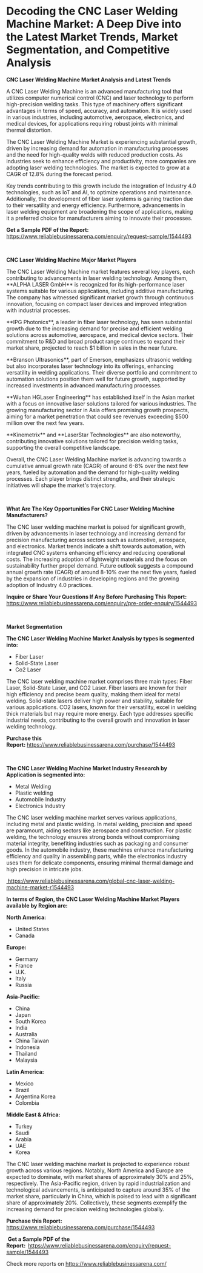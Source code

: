 <p><h1>Decoding the CNC Laser Welding Machine Market: A Deep Dive into the Latest Market Trends, Market Segmentation, and Competitive Analysis</h1></p><p><strong>CNC Laser Welding Machine Market Analysis and Latest Trends</strong></p>
<p><p>A CNC Laser Welding Machine is an advanced manufacturing tool that utilizes computer numerical control (CNC) and laser technology to perform high-precision welding tasks. This type of machinery offers significant advantages in terms of speed, accuracy, and automation. It is widely used in various industries, including automotive, aerospace, electronics, and medical devices, for applications requiring robust joints with minimal thermal distortion.</p><p>The CNC Laser Welding Machine Market is experiencing substantial growth, driven by increasing demand for automation in manufacturing processes and the need for high-quality welds with reduced production costs. As industries seek to enhance efficiency and productivity, more companies are adopting laser welding technologies. The market is expected to grow at a CAGR of 12.8% during the forecast period. </p><p>Key trends contributing to this growth include the integration of Industry 4.0 technologies, such as IoT and AI, to optimize operations and maintenance. Additionally, the development of fiber laser systems is gaining traction due to their versatility and energy efficiency. Furthermore, advancements in laser welding equipment are broadening the scope of applications, making it a preferred choice for manufacturers aiming to innovate their processes.</p></p>
<p><strong>Get a Sample PDF of the Report:&nbsp;</strong> <a href="https://www.reliablebusinessarena.com/enquiry/request-sample/1544493?utm_campaign=2626&utm_medium=2&utm_source=Github&utm_content=ia&utm_term=28022025&utm_id=cnc-laser-welding-machine">https://www.reliablebusinessarena.com/enquiry/request-sample/1544493</a></p>
<p>&nbsp;</p>
<p><strong>CNC Laser Welding Machine Major Market Players</strong></p>
<p><p>The CNC Laser Welding Machine market features several key players, each contributing to advancements in laser welding technology. Among them, **ALPHA LASER GmbH** is recognized for its high-performance laser systems suitable for various applications, including additive manufacturing. The company has witnessed significant market growth through continuous innovation, focusing on compact laser devices and improved integration with industrial processes.</p><p>**IPG Photonics**, a leader in fiber laser technology, has seen substantial growth due to the increasing demand for precise and efficient welding solutions across automotive, aerospace, and medical device sectors. Their commitment to R&D and broad product range continues to expand their market share, projected to reach $1 billion in sales in the near future.</p><p>**Branson Ultrasonics**, part of Emerson, emphasizes ultrasonic welding but also incorporates laser technology into its offerings, enhancing versatility in welding applications. Their diverse portfolio and commitment to automation solutions position them well for future growth, supported by increased investments in advanced manufacturing processes.</p><p>**Wuhan HGLaser Engineering** has established itself in the Asian market with a focus on innovative laser solutions tailored for various industries. The growing manufacturing sector in Asia offers promising growth prospects, aiming for a market penetration that could see revenues exceeding $500 million over the next few years.</p><p>**Kinemetrix** and **LaserStar Technologies** are also noteworthy, contributing innovative solutions tailored for precision welding tasks, supporting the overall competitive landscape. </p><p>Overall, the CNC Laser Welding Machine market is advancing towards a cumulative annual growth rate (CAGR) of around 6-8% over the next few years, fueled by automation and the demand for high-quality welding processes. Each player brings distinct strengths, and their strategic initiatives will shape the market's trajectory.</p></p>
<p>&nbsp;</p>
<p><strong>What Are The Key Opportunities For CNC Laser Welding Machine Manufacturers?</strong></p>
<p><p>The CNC laser welding machine market is poised for significant growth, driven by advancements in laser technology and increasing demand for precision manufacturing across sectors such as automotive, aerospace, and electronics. Market trends indicate a shift towards automation, with integrated CNC systems enhancing efficiency and reducing operational costs. The increasing adoption of lightweight materials and the focus on sustainability further propel demand. Future outlook suggests a compound annual growth rate (CAGR) of around 8-10% over the next five years, fueled by the expansion of industries in developing regions and the growing adoption of Industry 4.0 practices.</p></p>
<p><strong>Inquire or Share Your Questions If Any Before Purchasing This Report:</strong> <a href="https://www.reliablebusinessarena.com/enquiry/pre-order-enquiry/1544493?utm_campaign=2626&utm_medium=2&utm_source=Github&utm_content=ia&utm_term=28022025&utm_id=cnc-laser-welding-machine">https://www.reliablebusinessarena.com/enquiry/pre-order-enquiry/1544493</a></p>
<p>&nbsp;</p>
<p><strong>Market Segmentation</strong></p>
<p><strong>The CNC Laser Welding Machine Market Analysis by types is segmented into:</strong></p>
<p><ul><li>Fiber Laser</li><li>Solid-State Laser</li><li>Co2 Laser</li></ul></p>
<p><p>The CNC laser welding machine market comprises three main types: Fiber Laser, Solid-State Laser, and CO2 Laser. Fiber lasers are known for their high efficiency and precise beam quality, making them ideal for metal welding. Solid-state lasers deliver high power and stability, suitable for various applications. CO2 lasers, known for their versatility, excel in welding thick materials but may require more energy. Each type addresses specific industrial needs, contributing to the overall growth and innovation in laser welding technology.</p></p>
<p><strong>Purchase this Report:&nbsp;</strong><a href="https://www.reliablebusinessarena.com/purchase/1544493?utm_campaign=2626&utm_medium=2&utm_source=Github&utm_content=ia&utm_term=28022025&utm_id=cnc-laser-welding-machine">https://www.reliablebusinessarena.com/purchase/1544493</a></p>
<p>&nbsp;</p>
<p><strong>The CNC Laser Welding Machine Market Industry Research by Application is segmented into:</strong></p>
<p><ul><li>Metal Welding</li><li>Plastic welding</li><li>Automobile Industry</li><li>Electronics Industry</li></ul></p>
<p><p>The CNC laser welding machine market serves various applications, including metal and plastic welding. In metal welding, precision and speed are paramount, aiding sectors like aerospace and construction. For plastic welding, the technology ensures strong bonds without compromising material integrity, benefiting industries such as packaging and consumer goods. In the automobile industry, these machines enhance manufacturing efficiency and quality in assembling parts, while the electronics industry uses them for delicate components, ensuring minimal thermal damage and high precision in intricate jobs.</p></p>
<p><a href="https://www.reliablebusinessarena.com/global-cnc-laser-welding-machine-market-r1544493?utm_campaign=2626&utm_medium=2&utm_source=Github&utm_content=ia&utm_term=28022025&utm_id=cnc-laser-welding-machine">&nbsp;https://www.reliablebusinessarena.com/global-cnc-laser-welding-machine-market-r1544493</a></p>
<p><strong>In terms of Region, the CNC Laser Welding Machine Market Players available by Region are:</strong></p>
<p>
    <p> <strong> North America: </strong>
        <ul>
            <li>United States</li>
            <li>Canada</li>
        </ul>
        </p> 
    <p> <strong> Europe: </strong>
        <ul>
            <li>Germany</li>
            <li>France</li>
            <li>U.K.</li>
            <li>Italy</li>
            <li>Russia</li>
        </ul>
        </p> 
    <p> <strong> Asia-Pacific: </strong>
        <ul>
            <li>China</li>
            <li>Japan</li>
            <li>South Korea</li>
            <li>India</li>
            <li>Australia</li>
            <li>China Taiwan</li>
            <li>Indonesia</li>
            <li>Thailand</li>
            <li>Malaysia</li>
        </ul>
        </p> 
    <p> <strong> Latin America: </strong>
        <ul>
            <li>Mexico</li>
            <li>Brazil</li>
            <li>Argentina Korea</li>
            <li>Colombia</li>
        </ul>
        </p> 
    <p> <strong> Middle East & Africa: </strong>
        <ul>
            <li>Turkey</li>
            <li>Saudi</li>
            <li>Arabia</li>
            <li>UAE</li>
            <li>Korea</li>
        </ul>
    </p>
    </p>
<p><p>The CNC laser welding machine market is projected to experience robust growth across various regions. Notably, North America and Europe are expected to dominate, with market shares of approximately 30% and 25%, respectively. The Asia-Pacific region, driven by rapid industrialization and technological advancements, is anticipated to capture around 35% of the market share, particularly in China, which is poised to lead with a significant share of approximately 20%. Collectively, these segments exemplify the increasing demand for precision welding technologies globally.</p></p>
<p><strong>Purchase this Report: </strong><a href="https://www.reliablebusinessarena.com/purchase/1544493?utm_campaign=2626&utm_medium=2&utm_source=Github&utm_content=ia&utm_term=28022025&utm_id=cnc-laser-welding-machine">https://www.reliablebusinessarena.com/purchase/1544493</a></p>
<p>&nbsp;<strong>Get a Sample PDF of the Report:&nbsp;&nbsp;</strong><a href="https://www.reliablebusinessarena.com/enquiry/request-sample/1544493?utm_campaign=2626&utm_medium=2&utm_source=Github&utm_content=ia&utm_term=28022025&utm_id=cnc-laser-welding-machine">https://www.reliablebusinessarena.com/enquiry/request-sample/1544493</a></p>
<p><strong></strong></p>
<p>Check more reports on <a href="https://www.reliablebusinessarena.com/?utm_campaign=2626&utm_medium=2&utm_source=Github&utm_content=ia&utm_term=28022025&utm_id=cnc-laser-welding-machine">https://www.reliablebusinessarena.com/</a></p>